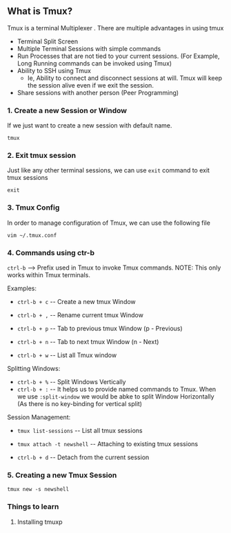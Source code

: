 ## What is Tmux?
Tmux is a terminal Multiplexer . There are multiple advantages in using tmux

* Terminal Split Screen
* Multiple Terminal Sessions with simple commands
* Run Processes that are not tied to your current sessions. (For Example, Long Running commands can be invoked using Tmux)
* Ability to SSH using Tmux
  * Ie, Ability to connect and disconnect sessions at will. Tmux will keep the session alive even if we exit the session.
* Share sessions with another person (Peer Programming) 

### 1. Create a new Session or Window

If we just want to create a new session with default name.

```
tmux
```

### 2. Exit tmux session

Just like any other terminal sessions, we can use `exit` command to exit tmux sessions
```
exit
```

### 3. Tmux Config

In order to manage configuration of Tmux, we can use the following file

```
vim ~/.tmux.conf
```

### 4. Commands using ctr-b

`ctrl-b` --> Prefix used in Tmux to invoke Tmux commands.
NOTE: This only works within Tmux terminals.
  
Examples:

* `ctrl-b + c` -- Create a new tmux Window
* `ctrl-b + ,` -- Rename current tmux Window

* `ctrl-b + p` -- Tab to previous tmux Window (p - Previous)
* `ctrl-b + n` -- Tab to next tmux Window (n - Next)
* `ctrl-b + w` -- List all Tmux window

Splitting Windows:

* `ctrl-b + %` -- Split Windows Vertically
* `ctrl-b + :` -- It helps us to provide named commands to Tmux. When we use `:split-window` we would be abke to split Window Horizontally (As there is no key-binding for vertical split)

Session Management:

* `tmux list-sessions` -- List all tmux sessions
* `tmux attach -t newshell` -- Attaching to existing tmux sessions

* `ctrl-b + d` -- Detach from the current session

### 5. Creating a new Tmux Session

```
tmux new -s newshell
```






### Things to learn
1. Installing tmuxp







